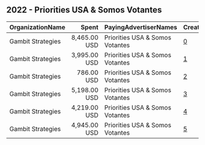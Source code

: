 ## 2022 - Priorities USA & Somos Votantes 
|OrganizationName|Spent|PayingAdvertiserNames|CreativeUrls|Impressions|Genders|AgeBrackets|CountryCodes|BillingAddresses|CandidateBallotInformation|
|:---|---:|:---|:---|---:|:---|:---|:---|:---|:---|
|Gambit Strategies|8,465.00 USD|Priorities USA & Somos Votantes|[0](https://www.snap.com/political-ads/asset/af2adcb0ceb3958bc4b53af6d690b4cd8f3e39c0dfcaeed8997c0a6f39a9fb04?mediaType=mp4)|587,057||18-34|united states|"2939 Van Ness St NW #1006,Washington,20008,US"||
|Gambit Strategies|3,995.00 USD|Priorities USA & Somos Votantes|[1](https://www.snap.com/political-ads/asset/8620502e31585e7e7ac3bfb3ffc15591755ea643785dd2937fe3f1e982dc684b?mediaType=mp4)|290,205||18-34|united states|"2939 Van Ness St NW #1006,Washington,20008,US"||
|Gambit Strategies|786.00 USD|Priorities USA & Somos Votantes|[2](https://www.snap.com/political-ads/asset/c59ed7bcb97c7c69f39626cd0b300fd66399b12b54bff56959a4d0ffaf7aa9f2?mediaType=mp4)|38,278||18-34|united states|"2939 Van Ness St NW #1006,Washington,20008,US"||
|Gambit Strategies|5,198.00 USD|Priorities USA & Somos Votantes|[3](https://www.snap.com/political-ads/asset/af2adcb0ceb3958bc4b53af6d690b4cd8f3e39c0dfcaeed8997c0a6f39a9fb04?mediaType=mp4)|315,603||18-34|united states|"2939 Van Ness St NW #1006,Washington,20008,US"||
|Gambit Strategies|4,219.00 USD|Priorities USA & Somos Votantes|[4](https://www.snap.com/political-ads/asset/c59ed7bcb97c7c69f39626cd0b300fd66399b12b54bff56959a4d0ffaf7aa9f2?mediaType=mp4)|259,760||18-34|united states|"2939 Van Ness St NW #1006,Washington,20008,US"||
|Gambit Strategies|4,945.00 USD|Priorities USA & Somos Votantes|[5](https://www.snap.com/political-ads/asset/8620502e31585e7e7ac3bfb3ffc15591755ea643785dd2937fe3f1e982dc684b?mediaType=mp4)|442,392||18-34|united states|"2939 Van Ness St NW #1006,Washington,20008,US"||
